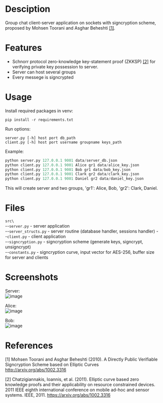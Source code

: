 # Desciption
Group chat client-server application on sockets with signcryption scheme, proposed by Mohsen Toorani and Asghar Beheshti [[1]](#1).

# Features
- Schnorr protocol zero-knowledge key-statement proof (ZKKSP) [[2]](#2) for verifying private key possession to server.
- Server can host several groups
- Every messege is signcrypted

# Usage
Install required packages in venv:
```
pip install -r requirements.txt
```

Run options:
```
server.py [-h] host port db_path
client.py [-h] host port username groupname keys_path
```

Example:
``` python
python server.py 127.0.0.1 9001 data/server_db.json
python client.py 127.0.0.1 9001 Alice gr1 data/alice_key.json
python client.py 127.0.0.1 9001 Bob gr1 data/bob_key.json
python client.py 127.0.0.1 9001 Clark gr2 data/clark_key.json
python client.py 127.0.0.1 9001 Daniel gr2 data/daniel_key.json
```
This will create server and two groups, 'gr1': Alice, Bob, 'gr2': Clark, Daniel.

# Files
`src\`\
--`server.py` - server application\
--`server_structs.py` - server routine (database handler, sessions handler)
--`client.py` - client application\
--`signcryption.py` - signcryption scheme (generate keys, signcrypt, unsigncrypt)\
--`constants.py` - signcryption curve, input vector for AES-256, buffer size for server and clients


# Screenshots
Server:\
![image](https://github.com/user-attachments/assets/e01fc054-2281-4240-b899-9594b11e9331)

Alice:\
![image](https://github.com/user-attachments/assets/c5474460-8afe-4097-be39-22c2867d9416)

Bob:\
![image](https://github.com/user-attachments/assets/1f36b777-b579-4254-917f-3f85a2469104)




# References
<a id="1">[1]</a>
Mohsen Toorani and Asghar Beheshti (2010).
A Directly Public Verifiable Signcryption Scheme based on Elliptic Curves
http://arxiv.org/abs/1002.3316

<a id="2">[2]</a>
Chatzigiannakis, Ioannis, et al. (2011).
Elliptic curve based zero knowledge proofs and their applicability on resource constrained devices.
2011 IEEE eighth international conference on mobile ad-hoc and sensor systems. IEEE, 2011.
https://arxiv.org/abs/1002.3316
